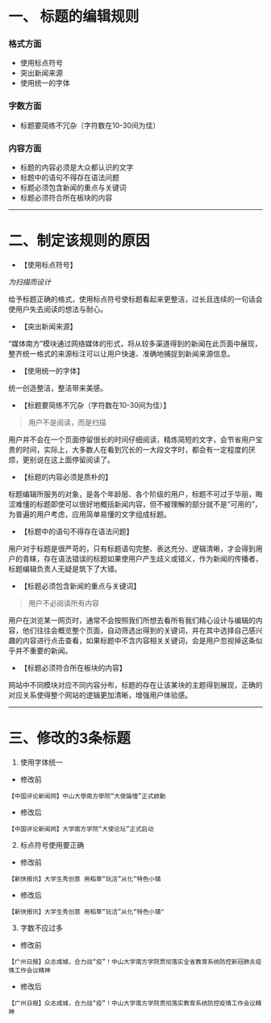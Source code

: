 # 一、 标题的编辑规则
### 格式方面
- 使用标点符号
- 突出新闻来源
- 使用统一的字体
### 字数方面
- 标题要简练不冗杂（字符数在10-30间为佳） 
### 内容方面
- 标题的内容必须是大众都认识的文字
- 标题中的语句不得存在语法问题
- 标题必须包含新闻的重点与关键词
- 标题必须符合所在板块的内容
---
# 二、制定该规则的原因
- 【使用标点符号】

*为扫描而设计*

给予标题正确的格式，使用标点符号使标题看起来更整洁，过长且连续的一句话会使用户失去阅读的想法与耐心。

- 【突出新闻来源】

“媒体南方”模块通过网络媒体的形式，将从较多渠道得到的新闻在此页面中展现，整齐统一格式的来源标注可以让用户快速、准确地捕捉到新闻来源信息。

- 【使用统一的字体】

统一创造整洁，整洁带来美感。

- 【标题要简练不冗杂（字符数在10-30间为佳）】 

> 用户不是阅读，而是扫描

用户并不会在一个页面停留很长的时间仔细阅读，精炼简短的文字，会节省用户宝贵的时间，实际上，大多数人在看到冗长的一大段文字时，都会有一定程度的厌烦，更别说在这上面停留阅读了。

- 【标题的内容必须是质朴的】

标题编辑所服务的对象，是各个年龄层、各个阶级的用户，标题不可过于华丽，晦涩难懂的标题即使可以很好地概括新闻内容，但不被理解的部分就不是“可用的”，为普遍的用户考虑，应用简单易懂的文字组成标题。

- 【标题中的语句不得存在语法问题】

用户对于标题是很严苛的，只有标题语句完整、表达充分、逻辑清晰，才会得到用户的青睐，存在语法错误的标题如果使用户产生歧义或错义，作为新闻的传播者，标题编辑负责人无疑是筑下了大错。

- 【标题必须包含新闻的重点与关键词】

> 用户不必阅读所有内容

用户在浏览某一网页时，通常不会按照我们所想去看所有我们精心设计与编辑的内容，他们往往会概览整个页面，自动筛选出得到的关键词，并在其中选择自己感兴趣的内容进行点击查看，如果标题中不含内容相关关键词，会是用户忽视掉这条似乎并不重要的新闻。

- 【标题必须符合所在板块的内容】

网站中不同模块对应不同内容分布，标题的存在让该某块的主题得到展现，正确的对应关系使得整个网站的逻辑更加清晰，增强用户体验感。

---
# 三、修改的3条标题
1. 使用字体统一
* 修改前
```
【中国评论新闻网】中山大學南方學院“大使論壇”正式啟動
```

* 修改后
```
【中国评论新闻网】大学南方学院“大使论坛”正式启动
```
2. 标点符号使用要正确
* 修改前
```
【新快报讯】大学生秀创意 用稻草“玩活”从化“特色小镇
```   
* 修改后
```
【新快报讯】大学生秀创意 用稻草“玩活”从化“特色小镇"
```
3. 字数不应过多
* 修改前
```
【广州日报】众志成城，合力战“疫”！中山大学南方学院贯彻落实全省教育系统防控新冠肺炎疫情工作会议精神
```
* 修改后
```
【广州日报】众志成城，合力战“疫”！中山大学南方学院贯彻落实教育系统防控疫情工作会议精神
```
